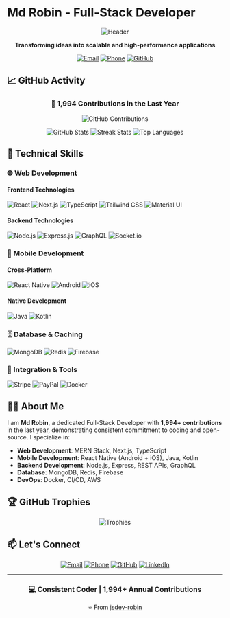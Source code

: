 # Md Robin - Full-Stack Developer

<div align="center">

![Header](https://capsule-render.vercel.app/api?type=waving&color=gradient&height=200&section=header&text=Md%20Robin&fontSize=60&fontAlignY=35&animation=fadeIn)

**Transforming ideas into scalable and high-performance applications**

[![Email](https://img.shields.io/badge/Email-jsdev.robin@gmail.com-D14836?style=for-the-badge&logo=gmail&logoColor=white)](mailto:jsdev.robin@gmail.com)
[![Phone](https://img.shields.io/badge/Phone-%2B8801763408494-008000?style=for-the-badge&logo=whatsapp&logoColor=white)](tel:+8801763408494)
[![GitHub](https://img.shields.io/badge/GitHub-jsdev--robin-181717?style=for-the-badge&logo=github&logoColor=white)](https://github.com/jsdev-robin)

</div>

## 📈 GitHub Activity

<div align="center">

### 🎯 1,994 Contributions in the Last Year

![GitHub Contributions](https://github-readme-activity-graph.vercel.app/graph?username=jsdev-robin&theme=react-dark&hide_border=true&area=true&custom_title=My%20Coding%20Activity)

![GitHub Stats](https://github-readme-stats.vercel.app/api?username=jsdev-robin&show_icons=true&theme=radical&hide_title=true&count_private=true&include_all_commits=true)
![Streak Stats](https://github-readme-streak-stats.herokuapp.com/?user=jsdev-robin&theme=radical&hide_border=true)
![Top Languages](https://github-readme-stats.vercel.app/api/top-langs/?username=jsdev-robin&layout=compact&theme=radical&hide_border=true)

</div>

## 🚀 Technical Skills

### 🌐 Web Development
#### Frontend Technologies
![React](https://img.shields.io/badge/React-20232A?style=for-the-badge&logo=react&logoColor=61DAFB)
![Next.js](https://img.shields.io/badge/Next.js-000000?style=for-the-badge&logo=next.js&logoColor=white)
![TypeScript](https://img.shields.io/badge/TypeScript-3178C6?style=for-the-badge&logo=typescript&logoColor=white)
![Tailwind CSS](https://img.shields.io/badge/Tailwind_CSS-38B2AC?style=for-the-badge&logo=tailwind-css&logoColor=white)
![Material UI](https://img.shields.io/badge/Material_UI-0081CB?style=for-the-badge&logo=mui&logoColor=white)

#### Backend Technologies
![Node.js](https://img.shields.io/badge/Node.js-339933?style=for-the-badge&logo=nodedotjs&logoColor=white)
![Express.js](https://img.shields.io/badge/Express.js-000000?style=for-the-badge&logo=express&logoColor=white)
![GraphQL](https://img.shields.io/badge/GraphQL-E10098?style=for-the-badge&logo=graphql&logoColor=white)
![Socket.io](https://img.shields.io/badge/Socket.io-010101?style=for-the-badge&logo=socket.io&logoColor=white)

### 📱 Mobile Development
#### Cross-Platform
![React Native](https://img.shields.io/badge/React_Native-20232A?style=for-the-badge&logo=react&logoColor=61DAFB)
![Android](https://img.shields.io/badge/Android-3DDC84?style=for-the-badge&logo=android&logoColor=white)
![iOS](https://img.shields.io/badge/iOS-000000?style=for-the-badge&logo=apple&logoColor=white)

#### Native Development
![Java](https://img.shields.io/badge/Java-ED8B00?style=for-the-badge&logo=java&logoColor=white)
![Kotlin](https://img.shields.io/badge/Kotlin-7F52FF?style=for-the-badge&logo=kotlin&logoColor=white)

### 🗄️ Database & Caching
![MongoDB](https://img.shields.io/badge/MongoDB-47A248?style=for-the-badge&logo=mongodb&logoColor=white)
![Redis](https://img.shields.io/badge/Redis-DC382D?style=for-the-badge&logo=redis&logoColor=white)
![Firebase](https://img.shields.io/badge/Firebase-FFCA28?style=for-the-badge&logo=firebase&logoColor=white)

### 🔌 Integration & Tools
![Stripe](https://img.shields.io/badge/Stripe-008CDD?style=for-the-badge&logo=stripe&logoColor=white)
![PayPal](https://img.shields.io/badge/PayPal-00457C?style=for-the-badge&logo=paypal&logoColor=white)
![Docker](https://img.shields.io/badge/Docker-2496ED?style=for-the-badge&logo=docker&logoColor=white)

## 👨‍💻 About Me

I am **Md Robin**, a dedicated Full-Stack Developer with **1,994+ contributions** in the last year, demonstrating consistent commitment to coding and open-source. I specialize in:

- **Web Development**: MERN Stack, Next.js, TypeScript
- **Mobile Development**: React Native (Android + iOS), Java, Kotlin
- **Backend Development**: Node.js, Express, REST APIs, GraphQL
- **Database**: MongoDB, Redis, Firebase
- **DevOps**: Docker, CI/CD, AWS

## 🏆 GitHub Trophies

<div align="center">

![Trophies](https://github-profile-trophy.vercel.app/?username=jsdev-robin&theme=radical&no-frame=true&row=2&column=4)

</div>

## 📫 Let's Connect

<div align="center">

[![Email](https://img.shields.io/badge/Email-jsdev.robin@gmail.com-D14836?style=for-the-badge&logo=gmail&logoColor=white)](mailto:jsdev.robin@gmail.com)
[![Phone](https://img.shields.io/badge/Phone-%2B8801763408494-008000?style=for-the-badge&logo=whatsapp&logoColor=white)](tel:+8801763408494)
[![GitHub](https://img.shields.io/badge/GitHub-jsdev--robin-181717?style=for-the-badge&logo=github&logoColor=white)](https://github.com/jsdev-robin)
[![LinkedIn](https://img.shields.io/badge/LinkedIn-Connect-0A66C2?style=for-the-badge&logo=linkedin&logoColor=white)](https://linkedin.com/in/md-robin)

</div>

---

<div align="center">

### 💻 **Consistent Coder | 1,994+ Annual Contributions**

⭐️ From [jsdev-robin](https://github.com/jsdev-robin)

</div>
